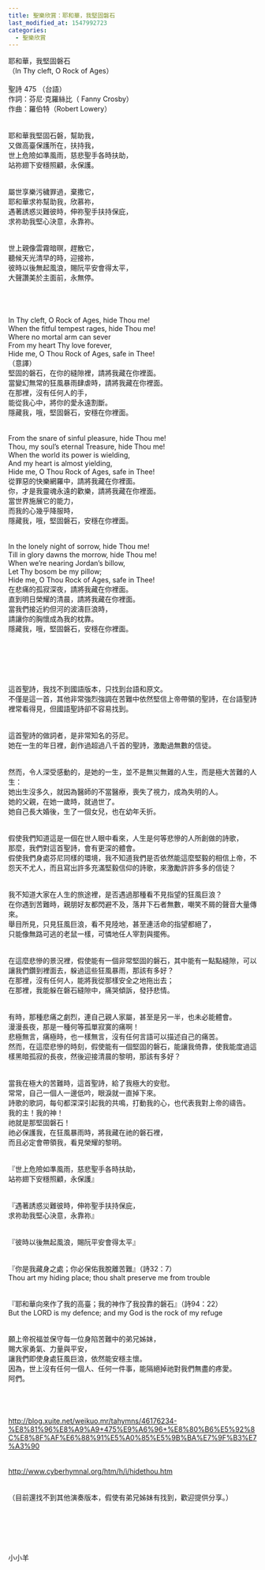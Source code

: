```yaml
---
title: 聖樂欣賞：耶和華，我堅固磐石
last_modified_at: 1547992723
categories:
  - 聖樂欣賞
---
```


耶和華，我堅固磐石<br>（In Thy cleft, O Rock of Ages）<br><!--more--><br>聖詩 475 （台語）<br>作詞：芬尼‧克羅絲比（ Fanny Crosby）<br>作曲：羅伯特（Robert Lowery）<br><br><br>耶和華我堅固石磐，幫助我，<br>又做高臺保護所在，扶持我，<br>世上危險如準風雨，慈悲聖手各時扶助，<br>站祢翅下安穩照顧，永保護。<br><br><br>屬世享樂污穢罪過，棄撒它，<br>耶和華求祢幫助我，欣慕祢，<br>遇著誘惑災難彼時，伸祢聖手扶持保庇，<br>求祢助我堅心決意，永靠祢。<br><br><br>世上親像雲霧暗暝，趕散它，<br>聽候天光清早的時，迎接祢，<br>彼時以後無起風浪，賜阮平安會得太平，<br>大聲讚美於主面前，永無停。<br><br><br><br><br>In Thy cleft, O Rock of Ages, hide Thou me!<br>When the fitful tempest rages, hide Thou me!<br>Where no mortal arm can sever<br>From my heart Thy love forever,<br>Hide me, O Thou Rock of Ages, safe in Thee!<br>（意譯）<br>堅固的磐石，在你的縫隙裡，請將我藏在你裡面。<br>當變幻無常的狂風暴雨肆虐時，請將我藏在你裡面。<br>在那裡，沒有任何人的手，<br>能從我心中，將你的愛永遠割斷。<br>隱藏我，哦，堅固磐石，安穩在你裡面。<br><br><br>From the snare of sinful pleasure, hide Thou me!<br>Thou, my soul’s eternal Treasure, hide Thou me!<br>When the world its power is wielding,<br>And my heart is almost yielding,<br>Hide me, O Thou Rock of Ages, safe in Thee!<br>從罪惡的快樂網羅中，請將我藏在你裡面。<br>你，才是我靈魂永遠的歡樂，請將我藏在你裡面。<br>當世界施展它的能力，<br>而我的心幾乎降服時，<br>隱藏我，哦，堅固磐石，安穩在你裡面。<br><br><br>In the lonely night of sorrow, hide Thou me!<br>Till in glory dawns the morrow, hide Thou me!<br>When we’re nearing Jordan’s billow,<br>Let Thy bosom be my pillow;<br>Hide me, O Thou Rock of Ages, safe in Thee!<br>在悲痛的孤寂深夜，請將我藏在你裡面。<br>直到明日榮耀的清晨，請將我藏在你裡面。<br>當我們接近約但河的波濤巨浪時，<br>請讓你的胸懷成為我的枕靠。<br>隱藏我，哦，堅固磐石，安穩在你裡面。<br><br><br><br><br><br><br>這首聖詩，我找不到國語版本，只找到台語和原文。<br>不僅是這一首，其他非常強烈強調在苦難中依然堅信上帝帶領的聖詩，在台語聖詩裡常看得見，但國語聖詩卻不容易找到。<br><br><br>這首聖詩的做詞者，是非常知名的芬尼。<br>她在一生的年日裡，創作過超過八千首的聖詩，激勵過無數的信徒。<br><br><br>然而，令人深受感動的，是她的一生，並不是無災無難的人生，而是極大苦難的人生：<br>她出生沒多久，就因為醫師的不當醫療，喪失了視力，成為失明的人。<br>她的父親，在她一歲時，就過世了。<br>她自己長大婚後，生了一個女兒，也在幼年夭折。<br><br><br>假使我們知道這是一個在世人眼中看來，人生是何等悲慘的人所創做的詩歌，<br>那麼，我們對這首聖詩，會有更深的體會。<br>假使我們身處芬尼同樣的環境，我不知道我們是否依然能這麼堅毅的相信上帝，不怨天不尤人，而且寫出許多充滿堅毅信仰的詩歌，來激勵許許多多的信徒？<br><br><br>我不知道大家在人生的旅途裡，是否遇過那種看不見指望的狂風巨浪？<br>在你遇到苦難時，親朋好友都閃避不及，落井下石者無數，嘲笑不屑的聲音大量傳來。<br>舉目所見，只見狂風巨浪，看不見陸地，甚至連活命的指望都絕了，<br>只能像無路可逃的老鼠一樣，可憐地任人宰割與擺佈。<br><br><br>在這麼悲慘的景況裡，假使能有一個非常堅固的磐石，其中能有一點點縫隙，可以讓我們鑽到裡面去，躲過這些狂風暴雨，那該有多好？<br>在那裡，沒有任何人，能將我從那樣安全之地拖出去；<br>在那裡，我能躲在磐石縫隙中，痛哭傾訴，發抒悲情。<br><br><br>有時，那種悲痛之劇烈，連自己親人家屬，甚至是另一半，也未必能體會。<br>漫漫長夜，那是一種何等孤單寂寞的痛啊！<br>悲極無言，痛極時，也一樣無言，沒有任何言語可以描述自己的痛苦。<br>然而，在這麼悲慘的時刻，假使能有一個堅固的磐石，能讓我倚靠，使我能度過這樣黑暗孤寂的長夜，然後迎接清晨的黎明，那該有多好？<br><br><br>當我在極大的苦難時，這首聖詩，給了我極大的安慰。<br>常常，自己一個人一邊低吟，眼淚就一直掉下來。<br>詩歌的歌詞，每句都深深引起我的共鳴，打動我的心，也代表我對上帝的禱告。<br>我的主！我的神！<br>祂就是那堅固磐石！<br>祂必保護我，在狂風暴雨時，將我藏在祂的磐石裡，<br>而且必定會帶領我，看見榮耀的黎明。<br><br><br>『世上危險如準風雨，慈悲聖手各時扶助，<br>站祢翅下安穩照顧，永保護』<br><br><br>『遇著誘惑災難彼時，伸祢聖手扶持保庇，<br>求祢助我堅心決意，永靠祢』<br><br><br>『彼時以後無起風浪，賜阮平安會得太平』<br><br><br>『你是我藏身之處；你必保佑我脫離苦難』（詩32：7）<br>Thou art my hiding place; thou shalt preserve me from trouble<br><br><br>『耶和華向來作了我的高臺；我的神作了我投靠的磐石』（詩94：22）<br>But the LORD is my defence; and my God is the rock of my refuge<br><br><br>願上帝祝福並保守每一位身陷苦難中的弟兄姊妹，<br>賜大家勇氣、力量與平安，<br>讓我們即使身處狂風巨浪，依然能安穩主懷。<br>因為，世上沒有任何一個人、任何一件事，能隔絕掉祂對我們無盡的疼愛。<br>阿們。<br><br><br><br><br>http://blog.xuite.net/weikuo.mr/tahymns/46176234-%E8%81%96%E8%A9%A9+475%E9%A6%96+%E8%80%B6%E5%92%8C%E8%8F%AF%E6%88%91%E5%A0%85%E5%9B%BA%E7%9F%B3%E7%A3%90<br><br><br>http://www.cyberhymnal.org/htm/h/i/hidethou.htm<br><br><br>（目前還找不到其他演奏版本，假使有弟兄姊妹有找到，歡迎提供分享。）<br><br><br><br><br><br><br>小小羊<br>
